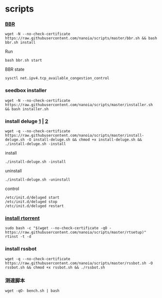 # scripts
### [BBR](https://github.com/FunctionClub/YankeeBBR)
    wget -N --no-check-certificate https://raw.githubusercontent.com/nanoia/scripts/master/bbr.sh && bash bbr.sh install
    
Run 

    bash bbr.sh start
    
BBR state

    sysctl net.ipv4.tcp_available_congestion_control
    
### seedbox installer
    wget -N --no-check-certificate https://raw.githubusercontent.com/nanoia/scripts/master/installer.sh && bash installer.sh
    
### install deluge [1](https://ymgblog.com/2017/09/21/106/) | [2](https://ymgblog.com/2017/09/21/106/)
    wget -q --no-check-certificate https://raw.githubusercontent.com/nanoia/scripts/master/install-deluge.sh -O install-deluge.sh && chmod +x install-deluge.sh && ./install-deluge.sh -install

install

    ./install-deluge.sh -install

uninstall

    ./install-deluge.sh -uninstall

control

    /etc/init.d/deluged start
    /etc/init.d/deluged stop
    /etc/init.d/deluged restart    

### [install rtorrent](https://ymgblog.com/2017/09/27/170/)
    sudo bash -c "$(wget --no-check-certificate -qO - https://raw.githubusercontent.com/nanoia/scripts/master/rtsetup)"
    rtinst -t -d
   
### install rssbot   
    wget -q --no-check-certificate https://raw.githubusercontent.com/nanoia/scripts/master/rssbot.sh -O rssbot.sh && chmod +x rssbot.sh && ./rssbot.sh

### 测速脚本
    wget -qO- bench.sh | bash
